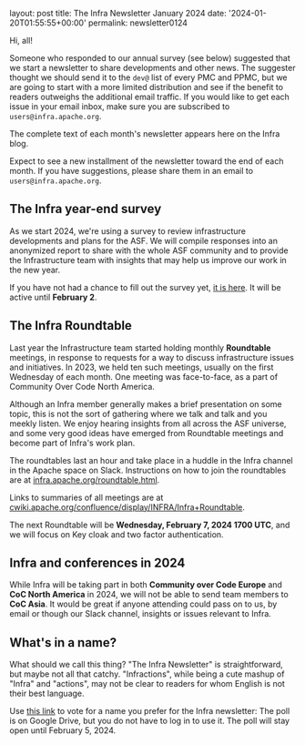 layout: post title: The Infra Newsletter January 2024 date: '2024-01-20T01:55:55+00:00' permalink: newsletter0124

Hi, all!

Someone who responded to our annual survey (see below) suggested that we start a newsletter to share developments and other news. The suggester thought we should send it to the `dev@` list of every PMC and PPMC, but we are going to start with a more limited distribution and see if the benefit to readers outweighs the additional email traffic. If you would like to get each issue in your email inbox, make sure you are subscribed to `users@infra.apache.org`.

The complete text of each month's newsletter appears here on the Infra blog.

Expect to see a new installment of the newsletter toward the end of each month. If you have suggestions, please share them in an email to `users@infra.apache.org`.

## The Infra year-end survey
As we start 2024, we're using a survey to review infrastructure developments and plans for the ASF. We will compile responses into an anonymized report to share with the whole ASF community and to provide the Infrastructure team with insights that may help us improve our work in the new year. 

If you have not had a chance to fill out the survey yet, <a href="https://forms.gle/rQwYykCuP3Z1ij5Z9" target="_blank">it is here</a>. It will be active until **February 2**.

## The Infra Roundtable
Last year the Infrastructure team started holding monthly **Roundtable** meetings, in response to requests for a way to discuss infrastructure issues and initiatives. In 2023, we held ten such meetings, usually on the first Wednesday of each month. One meeting was face-to-face, as a part of Community Over Code North America.

Although an Infra member generally makes a brief presentation on some topic, this is not the sort of gathering where we talk and talk and you meekly listen. We enjoy hearing insights from all across the ASF universe, and some very good ideas have emerged from Roundtable meetings and become part of Infra's work plan.

The roundtables last an hour and take place in a huddle in the Infra channel in the Apache space on Slack. Instructions on how to join the roundtables are at <a href="https://infra.apache.org/roundtable.html" target="_blank">infra.apache.org/roundtable.html</a>.

Links to summaries of all meetings are at <a href="https://cwiki.apache.org/confluence/display/INFRA/Infra+Roundtable" target="_blank">cwiki.apache.org/confluence/display/INFRA/Infra+Roundtable</a>.

The next Roundtable will be **Wednesday, February 7, 2024 1700 UTC**, and we will focus on Key cloak and two factor authentication.

## Infra and conferences in 2024
While Infra will be taking part in both **Community over Code Europe** and **CoC North America** in 2024, we will not be able to send team members to **CoC Asia**. It would be great if anyone attending could pass on to us, by email or though our Slack channel, insights or issues relevant to Infra.

## What's in a name?
What should we call this thing? "The Infra Newsletter" is straightforward, but maybe not all that catchy. "Infractions", while being a cute mashup of "Infra" and "actions", may not be clear to readers for whom English is not their best language.

Use <a href="https://forms.gle/TCEDGdE9VHM45CGJA" target="_blank">this link</a> to vote for a name you prefer for the Infra newsletter: The poll is on Google Drive, but you do not have to log in to use it. The poll will stay open until February 5, 2024.
